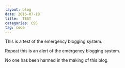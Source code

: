 ```yaml
---
layout: blog
date: 2015-07-18
title:  TEST
categories: CSS
tag: code
---
```


This is a test of the emergency blogging system. 

<!--more-->

Repeat this is an alert of the emergency blogging system.

No one has been harmed in the making of this blog. 
